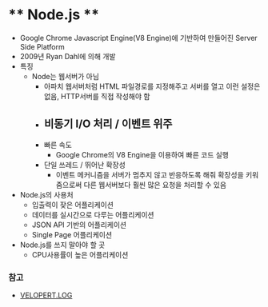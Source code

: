 # ** Node.js **
 - Google Chrome Javascript Engine(V8 Engine)에 기반하여 만들어진 Server Side Platform
 - 2009년 Ryan Dahl에 의해 개발
 - 특징
 	 - Node는 웹서버가 아님
 	 	 - 아파치 웹서버처럼 HTML 파일경로를 지정해주고 서버를 열고 이런 설정은 없음, HTTP서버를 직접 작성해야 함
 	 	 - 비동기 I/O 처리 / 이벤트 위주
 	 	 	 - 
 	 	 - 빠른 속도
 	 	 	 - Google Chrome의 V8 Engine을 이용하여 빠른 코드 실행
 	 	 - 단일 쓰레드 / 뛰어난 확장성
 	 	 	 - 이벤트 메커니즘을 서버가 멈추지 않고 반응하도록 해줘 확장성을 키워줌으로써 다른 웹서버보다 훨씬 많은 요청을 처리할 수 있음
 - Node.js의 사용처
 	 - 입출력이 잦은 어플리케이션
 	 - 데이터를 실시간으로 다루는 어플리케이션
 	 - JSON API 기반의 어플리케이션
 	 - Single Page 어플리케이션
 - Node.js를 쓰지 말아야 할 곳
 	 - CPU사용률이 높은 어플리케이션


### 참고
 - [VELOPERT.LOG](https://velopert.com/133 "VELOPERT.LOG")